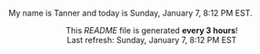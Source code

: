 My name is Tanner and today is Sunday, January 7, 8:12 PM EST.

<p align="center">This <i>README</i> file is generated <b>every 3 hours</b>!</br>Last refresh: Sunday, January 7, 8:12 PM EST<br /></p>

